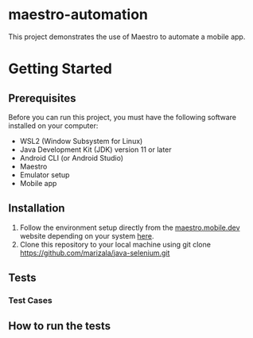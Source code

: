 # maestro-automation
This project demonstrates the use of Maestro to automate a mobile app.


# Getting Started

## Prerequisites
Before you can run this project, you must have the following software installed on your computer:

- WSL2 (Window Subsystem for Linux)
- Java Development Kit (JDK) version 11 or later
- Android CLI (or Android Studio)
- Maestro
- Emulator setup
- Mobile app 

## Installation
1. Follow the environment setup directly from the [maestro.mobile.dev](https://maestro.mobile.dev/) website depending on your system [here](https://maestro.mobile.dev/getting-started/installing-maestro). 
2. Clone this repository to your local machine using git clone https://github.com/marizala/java-selenium.git


## Tests

### Test Cases


## How to run the tests

